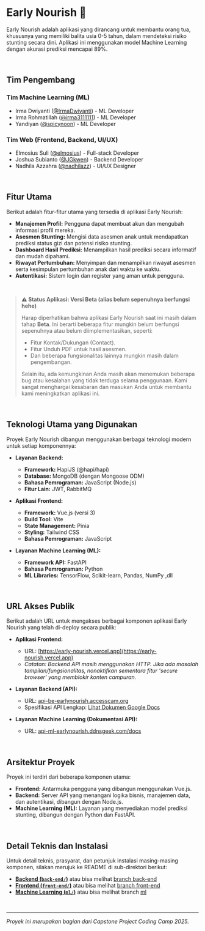 # Early Nourish 🌾

Early Nourish adalah aplikasi yang dirancang untuk membantu orang tua, khususnya yang memiliki balita usia 0-5 tahun, dalam mendeteksi risiko stunting secara dini. Aplikasi ini menggunakan model Machine Learning dengan akurasi prediksi mencapai 89%.

<br>

## Tim Pengembang

### Tim Machine Learning (ML)
- Irma Dwiyanti ([@IrmaDwiyanti](https://github.com/IrmaDwiyanti)) - ML Developer
- Irma Rohmatillah ([@irma3111111](https://github.com/irma3111111)) - ML Developer
- Yandiyan ([@spicynoon](https://github.com/spicynoon)) - ML Developer

### Tim Web (Frontend, Backend, UI/UX)
- Elmosius Suli ([@elmosius](https://github.com/elmosius)) - Full-stack Developer
- Joshua Subianto ([@JGkwen](https://github.com/JGkwen)) - Backend Developer
- Nadhila Azzahra ([@nadhilazz](https://github.com/nadhilazz)) - UI/UX Designer

<br>

## Fitur Utama

Berikut adalah fitur-fitur utama yang tersedia di aplikasi Early Nourish:

- **Manajemen Profil:** Pengguna dapat membuat akun dan mengubah informasi profil mereka.
- **Asesmen Stunting:** Mengisi data asesmen anak untuk mendapatkan prediksi status gizi dan potensi risiko stunting.
- **Dashboard Hasil Prediksi:** Menampilkan hasil prediksi secara informatif dan mudah dipahami.
- **Riwayat Pertumbuhan:** Menyimpan dan menampilkan riwayat asesmen serta kesimpulan pertumbuhan anak dari waktu ke waktu.
- **Autentikasi:** Sistem login dan register yang aman untuk pengguna.

<br>

> **⚠️ Status Aplikasi: Versi Beta (alias belum sepenuhnya berfungsi hehe)**
>
> Harap diperhatikan bahwa aplikasi Early Nourish saat ini masih dalam tahap **Beta**. Ini berarti beberapa fitur mungkin belum berfungsi sepenuhnya atau belum diimplementasikan, seperti:
> - Fitur Kontak/Dukungan (Contact).
> - Fitur Unduh PDF untuk hasil asesmen.
> - Dan beberapa fungsionalitas lainnya mungkin masih dalam pengembangan.
>
> Selain itu, ada kemungkinan Anda masih akan menemukan beberapa bug atau kesalahan yang tidak terduga selama penggunaan. Kami sangat menghargai kesabaran dan masukan Anda untuk membantu kami meningkatkan aplikasi ini.
> 

<br>

## Teknologi Utama yang Digunakan

Proyek Early Nourish dibangun menggunakan berbagai teknologi modern untuk setiap komponennya:

- **Layanan Backend:**
  - **Framework:** HapiJS (@hapi/hapi)
  - **Database:** MongoDB (dengan Mongoose ODM)
  - **Bahasa Pemrograman:** JavaScript (Node.js)
  - **Fitur Lain:** JWT, RabbitMQ

- **Aplikasi Frontend:**
  - **Framework:** Vue.js (versi 3)
  - **Build Tool:** Vite
  - **State Management:** Pinia
  - **Styling:** Tailwind CSS
  - **Bahasa Pemrograman:** JavaScript

- **Layanan Machine Learning (ML):**
  - **Framework API:** FastAPI
  - **Bahasa Pemrograman:** Python
  - **ML Libraries:** TensorFlow, Scikit-learn, Pandas, NumPy ,dll

<br>

## URL Akses Publik

Berikut adalah URL untuk mengakses berbagai komponen aplikasi Early Nourish yang telah di-deploy secara publik:

- **Aplikasi Frontend:**
  - URL: [https://early-nourish.vercel.app](https://early-nourish.vercel.app)
  - *Catatan: Backend API masih menggunakan HTTP. Jika ada masalah tampilan/fungsionalitas, nonaktifkan sementara fitur 'secure browser' yang memblokir konten campuran.*

- **Layanan Backend (API):**
  - URL: [api-be-earlynourish.accesscam.org](https://api-be-earlynourish.accesscam.org/)
  - Spesifikasi API Lengkap: [Lihat Dokumen Google Docs](https://docs.google.com/document/d/e/2PACX-1vT-Xnj15juPZrIf6XIM5KhnbTWI0JfqC1B8D7FWT38mNl9kzC6qESgTvN0AHyp_m7HQJlsJaLMJoK-J/pub)

- **Layanan Machine Learning (Dokumentasi API):**
  - URL: [api-ml-earlynourish.ddnsgeek.com/docs](https://api-ml-earlynourish.ddnsgeek.com/)

<br>

## Arsitektur Proyek

Proyek ini terdiri dari beberapa komponen utama:

- **Frontend:** Antarmuka pengguna yang dibangun menggunakan Vue.js.
- **Backend:** Server API yang menangani logika bisnis, manajemen data, dan autentikasi, dibangun dengan Node.js.
- **Machine Learning (ML):** Layanan yang menyediakan model prediksi stunting, dibangun dengan Python dan FastAPI.

<br>

## Detail Teknis dan Instalasi

Untuk detail teknis, prasyarat, dan petunjuk instalasi masing-masing komponen, silakan merujuk ke README di sub-direktori berikut:

- [**Backend (`back-end/`)**](./back-end/README.md) atau bisa melihat [branch back-end](https://github.com/Elmosius/EarlyNourish/tree/back-end)
- [**Frontend (`front-end/`)**](./front-end/README.md) atau bisa melihat [branch front-end](https://github.com/Elmosius/EarlyNourish/tree/front-end)
- [**Machine Learning (`ml/`)**](./ml/README.md) atau bisa melihat branch [ml](https://github.com/Elmosius/EarlyNourish/tree/ml)

<br>

---
*Proyek ini merupakan bagian dari Capstone Project Coding Camp 2025.*
